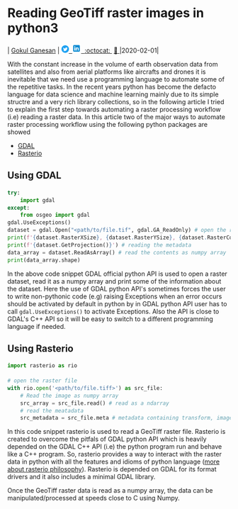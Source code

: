 # Reading GeoTiff raster images in python3

| [Gokul Ganesan](https://www.linkedin.com/in/gokul-ganesan/) |&nbsp;<a href="https://twitter.com/Fa7C0n"><img alt="SVG" src="/icons/Twitter_Social_Icon_Circle_Color.svg" width="17px" height="17px"> &nbsp;<a href="https://www.linkedin.com/in/gokul-ganesan/"><img alt="PNG" src="/icons/icons8-linkedin.svg" width="20px" height="20px"> &nbsp;[:octocat: ](https://github.com/Fa7C0n) &nbsp;[:email: ](mailto:gokulvganesan@gmail.com)|2020-02-01|

With the constant increase in the volume of earth observation data from satellites and also from aerial platforms like aircrafts and drones it is inevitable that we need use a programming language to automate some of the repetitive tasks. In the recent years python has become the defacto language for data science and machine learning mainly due to its simple structre and a very rich library collections, so in the following article I tried to explain the first step towards automating a raster processing workflow (i.e) reading a raster data.
In this article two of the major ways to automate raster processing workflow using the following python packages are showed

- [GDAL](https://gdal.org/)
- [Rasterio](https://rasterio.readthedocs.io/en/latest/installation.html)

## Using GDAL

```python
try:
    import gdal
except:
    from osgeo import gdal
gdal.UseExceptions()
dataset = gdal.Open("<path/to/file.tif", gdal.GA_ReadOnly) # open the raster file
print(f'{dataset.RasterXSize}, {dataset.RasterYSize}, {dataset.RasterCount}')
print(f'{dataset.GetProjection()}') # reading the metadata
data_array = dataset.ReadAsArray() # read the contents as numpy array
print(data_array.shape)
```

In the above code snippet GDAL official python API is used to open a raster dataset, read it as a numpy array and print some of the information about the dataset. Here the use of GDAL python API's sometimes forces the user to write non-pythonic code (e.g) raising Exceptions when an error occurs should be activated by default in python by in GDAL python API user has to call `gdal.UseExceptions()` to activate Exceptions. Also the API is close to GDAL's C++ API so it will be easy to switch to a different programming language if needed.

## Using Rasterio

```python
import rasterio as rio

# open the raster file
with rio.open('<path/to/file.tiff>') as src_file:
    # Read the image as numpy array
    src_array = src_file.read() # read as a ndarray
    # read the meatadata
    src_metadata = src_file.meta # metadata containing transform, image size, dtype etc
```

In this code snippet rasterio is used to read a GeoTiff raster file. Rasterio is created to overcome the pitfals of GDAL python API which is heavily depended on the GDAL C++ API (i.e) the python program run and behave like a C++ program. So, rasterio provides a way to interact with the raster data in python with all the features and idioms of python language ([more about rasterio philosophy](https://rasterio.readthedocs.io/en/stable/intro.html)). Rasterio is depended on GDAL for its format drivers and it also includes a minimal GDAL library.

Once the GeoTiff raster data is read as a numpy array, the data can be manipulated/processed at speeds close to C using Numpy.
